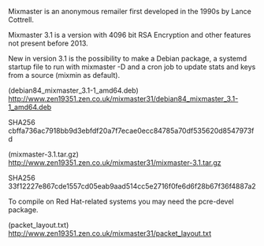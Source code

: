Mixmaster is an anonymous remailer first developed in the 1990s by Lance Cottrell.

Mixmaster 3.1 is a version with 4096 bit RSA Encryption and other features not present before 2013.

New in version 3.1 is the possibility to make a Debian package, a systemd startup file to run with mixmaster -D and a cron job to update stats and keys from a source (mixmin as default).

(debian84_mixmaster_3.1-1_amd64.deb) http://www.zen19351.zen.co.uk/mixmaster31/debian84_mixmaster_3.1-1_amd64.deb

SHA256 cbffa736ac7918bb9d3ebfdf20a7f7ecae0ecc84785a70df535620d8547973fd

(mixmaster-3.1.tar.gz) http://www.zen19351.zen.co.uk/mixmaster31/mixmaster-3.1.tar.gz

SHA256 33f12227e867cde1557cd05eab9aad514cc5e2716f0fe6d6f28b67f36f4887a2

To compile on Red Hat-related systems you may need the pcre-devel package.

(packet_layout.txt) http://www.zen19351.zen.co.uk/mixmaster31/packet_layout.txt
